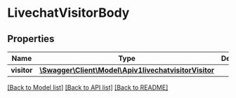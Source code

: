 # LivechatVisitorBody

## Properties
Name | Type | Description | Notes
------------ | ------------- | ------------- | -------------
**visitor** | [**\Swagger\Client\Model\Apiv1livechatvisitorVisitor**](Apiv1livechatvisitorVisitor.md) |  | 

[[Back to Model list]](../../README.md#documentation-for-models) [[Back to API list]](../../README.md#documentation-for-api-endpoints) [[Back to README]](../../README.md)

